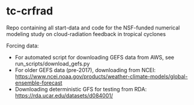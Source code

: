 # tc-crfrad
Repo containing all start-data and code for the NSF-funded numerical modeling study on cloud-radiation feedback in tropical cyclones

Forcing data:
- For automated script for downloading GEFS data from AWS, see run_scripts/download_gefs.py
- For older GEFS data (pre-2017), downloading from NCEI: https://www.ncei.noaa.gov/products/weather-climate-models/global-ensemble-forecast
- Downloading deterministic GFS for testing from RDA: https://rda.ucar.edu/datasets/d084001/